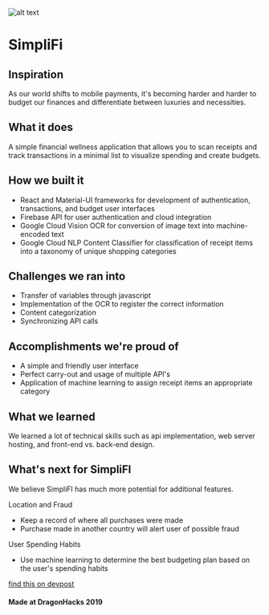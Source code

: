 ![alt text](https://i.imgur.com/VJ9xrdA.png "SimpliFi Logo")

# SimpliFi



## Inspiration
As our world shifts to mobile payments, it's becoming harder and harder to budget our finances and differentiate between luxuries and necessities.

## What it does
A simple financial wellness application that allows you to scan receipts and track
transactions in a minimal list to visualize spending and create
budgets.

## How we built it
* React and Material-UI frameworks for development of authentication, transactions, and budget user interfaces
* Firebase API for user authentication and cloud integration
* Google Cloud Vision OCR for conversion of image text into machine-encoded text
* Google Cloud NLP Content Classifier for classification of receipt items into a taxonomy of unique shopping categories

## Challenges we ran into
* Transfer of variables through javascript
* Implementation of the OCR to register the correct information
* Content categorization
* Synchronizing API calls

## Accomplishments we're proud of
* A simple and friendly user interface
* Perfect carry-out and usage of multiple API's
* Application of machine learning to assign receipt items an appropriate category

## What we learned
We learned a lot of technical skills such as api implementation, web server hosting, and front-end vs. back-end design.

## What's next for SimpliFI
We believe SimpliFI has much more potential for additional features.


Location and Fraud

* Keep a record of where all purchases were made
* Purchase made in another country will alert user of possible fraud


User Spending Habits

* Use machine learning to determine the best budgeting plan based on the user's spending habits



[find this on devpost](https://devpost.com/software/simply-finance-5hrti4)
#### Made at DragonHacks 2019
